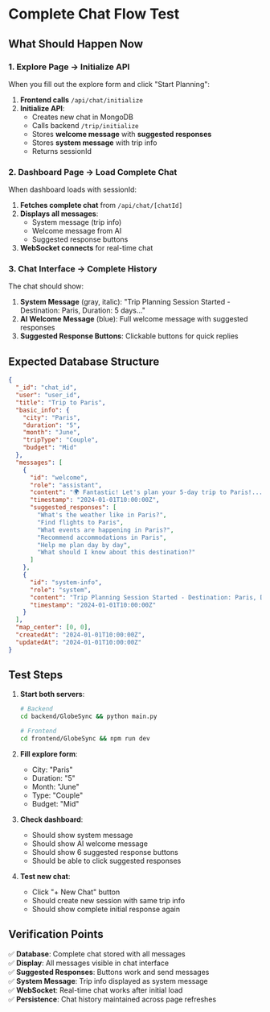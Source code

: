 # Complete Chat Flow Test

## What Should Happen Now

### 1. Explore Page → Initialize API
When you fill out the explore form and click "Start Planning":

1. **Frontend calls** `/api/chat/initialize`
2. **Initialize API**:
   - Creates new chat in MongoDB
   - Calls backend `/trip/initialize` 
   - Stores **welcome message** with **suggested responses**
   - Stores **system message** with trip info
   - Returns sessionId

### 2. Dashboard Page → Load Complete Chat
When dashboard loads with sessionId:

1. **Fetches complete chat** from `/api/chat/[chatId]`
2. **Displays all messages**:
   - System message (trip info)
   - Welcome message from AI
   - Suggested response buttons
3. **WebSocket connects** for real-time chat

### 3. Chat Interface → Complete History
The chat should show:

1. **System Message** (gray, italic): "Trip Planning Session Started - Destination: Paris, Duration: 5 days..."
2. **AI Welcome Message** (blue): Full welcome message with suggested responses
3. **Suggested Response Buttons**: Clickable buttons for quick replies

## Expected Database Structure

```json
{
  "_id": "chat_id",
  "user": "user_id", 
  "title": "Trip to Paris",
  "basic_info": {
    "city": "Paris",
    "duration": "5",
    "month": "June", 
    "tripType": "Couple",
    "budget": "Mid"
  },
  "messages": [
    {
      "id": "welcome",
      "role": "assistant",
      "content": "🌍 Fantastic! Let's plan your 5-day trip to Paris!...",
      "timestamp": "2024-01-01T10:00:00Z",
      "suggested_responses": [
        "What's the weather like in Paris?",
        "Find flights to Paris",
        "What events are happening in Paris?",
        "Recommend accommodations in Paris",
        "Help me plan day by day",
        "What should I know about this destination?"
      ]
    },
    {
      "id": "system-info", 
      "role": "system",
      "content": "Trip Planning Session Started - Destination: Paris, Duration: 5 days, Month: June, Type: Couple, Budget: Mid",
      "timestamp": "2024-01-01T10:00:00Z"
    }
  ],
  "map_center": [0, 0],
  "createdAt": "2024-01-01T10:00:00Z",
  "updatedAt": "2024-01-01T10:00:00Z"
}
```

## Test Steps

1. **Start both servers**:
   ```bash
   # Backend
   cd backend/GlobeSync && python main.py
   
   # Frontend  
   cd frontend/GlobeSync && npm run dev
   ```

2. **Fill explore form**:
   - City: "Paris"
   - Duration: "5" 
   - Month: "June"
   - Type: "Couple"
   - Budget: "Mid"

3. **Check dashboard**:
   - Should show system message
   - Should show AI welcome message
   - Should show 6 suggested response buttons
   - Should be able to click suggested responses

4. **Test new chat**:
   - Click "+ New Chat" button
   - Should create new session with same trip info
   - Should show complete initial response again

## Verification Points

✅ **Database**: Complete chat stored with all messages  
✅ **Display**: All messages visible in chat interface  
✅ **Suggested Responses**: Buttons work and send messages  
✅ **System Message**: Trip info displayed as system message  
✅ **WebSocket**: Real-time chat works after initial load  
✅ **Persistence**: Chat history maintained across page refreshes
